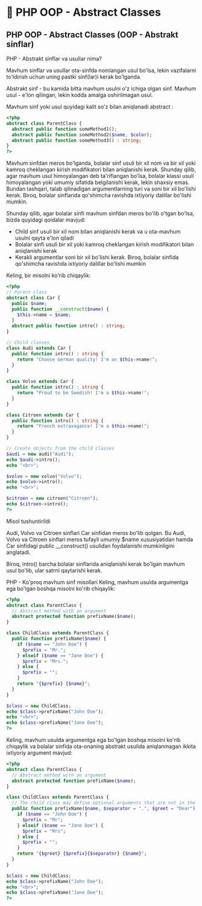 # 📔 PHP OOP - Abstract Classes

## PHP OOP - Abstract Classes (OOP - Abstrakt sinflar)

PHP - Abstrakt sinflar va usullar nima?

Mavhum sinflar va usullar ota-sinfda nomlangan usul bo'lsa, lekin vazifalarni to'ldirish uchun uning pastki sinf(lar)i kerak bo'lganda.

Abstrakt sinf - bu kamida bitta mavhum usulni o'z ichiga olgan sinf. Mavhum usul - e'lon qilingan, lekin kodda amalga oshirilmagan usul.

Mavhum sinf yoki usul quyidagi kalit so'z bilan aniqlanadi abstract :

```php
<?php
abstract class ParentClass {
  abstract public function someMethod1();
  abstract public function someMethod2($name, $color);
  abstract public function someMethod3() : string;
}
?>
```

Mavhum sinfdan meros bo'lganda, bolalar sinf usuli bir xil nom va bir xil yoki kamroq cheklangan kirish modifikatori bilan aniqlanishi kerak. Shunday qilib, agar mavhum usul himoyalangan deb ta'riflangan bo'lsa, bolalar klassi usuli himoyalangan yoki umumiy sifatida belgilanishi kerak, lekin shaxsiy emas. Bundan tashqari, talab qilinadigan argumentlarning turi va soni bir xil bo'lishi kerak. Biroq, bolalar sinflarida qo'shimcha ravishda ixtiyoriy dalillar bo'lishi mumkin.

Shunday qilib, agar bolalar sinfi mavhum sinfdan meros bo'lib o'tgan bo'lsa, bizda quyidagi qoidalar mavjud:

- Child sinf usuli bir xil nom bilan aniqlanishi kerak va u ota-mavhum usulni qayta e'lon qiladi
- Bolalar sinfi usuli bir xil yoki kamroq cheklangan kirish modifikatori bilan aniqlanishi kerak
- Kerakli argumentlar soni bir xil bo'lishi kerak. Biroq, bolalar sinfida qo'shimcha ravishda ixtiyoriy dalillar bo'lishi mumkin

Keling, bir misolni ko'rib chiqaylik:

```php
<?php
// Parent class
abstract class Car {
  public $name;
  public function __construct($name) {
    $this->name = $name;
  }
  abstract public function intro() : string;
}

// Child classes
class Audi extends Car {
  public function intro() : string {
    return "Choose German quality! I'm an $this->name!";
  }
}

class Volvo extends Car {
  public function intro() : string {
    return "Proud to be Swedish! I'm a $this->name!";
  }
}

class Citroen extends Car {
  public function intro() : string {
    return "French extravagance! I'm a $this->name!";
  }
}

// Create objects from the child classes
$audi = new audi("Audi");
echo $audi->intro();
echo "<br>";

$volvo = new volvo("Volvo");
echo $volvo->intro();
echo "<br>";

$citroen = new citroen("Citroen");
echo $citroen->intro();
?>
```

Misol tushuntirildi

Audi, Volvo va Citroen sinflari Car sinfidan meros bo'lib qolgan. Bu Audi, Volvo va Citroen sinflari meros tufayli umumiy $name xususiyatidan hamda Car sinfidagi public __construct() usulidan foydalanishi mumkinligini anglatadi.

Biroq, intro() barcha bolalar sinflarida aniqlanishi kerak bo'lgan mavhum usul bo'lib, ular satrni qaytarishi kerak.

PHP - Ko'proq mavhum sinf misollari
Keling, mavhum usulda argumentga ega bo'lgan boshqa misolni ko'rib chiqaylik:

```php
<?php
abstract class ParentClass {
  // Abstract method with an argument
  abstract protected function prefixName($name);
}

class ChildClass extends ParentClass {
  public function prefixName($name) {
    if ($name == "John Doe") {
      $prefix = "Mr.";
    } elseif ($name == "Jane Doe") {
      $prefix = "Mrs.";
    } else {
      $prefix = "";
    }
    return "{$prefix} {$name}";
  }
}

$class = new ChildClass;
echo $class->prefixName("John Doe");
echo "<br>";
echo $class->prefixName("Jane Doe");
?>
```

Keling, mavhum usulda argumentga ega bo'lgan boshqa misolni ko'rib chiqaylik va bolalar sinfida ota-onaning abstrakt usulida aniqlanmagan ikkita ixtiyoriy argument mavjud:

```php
<?php
abstract class ParentClass {
  // Abstract method with an argument
  abstract protected function prefixName($name);
}

class ChildClass extends ParentClass {
  // The child class may define optional arguments that are not in the parent's abstract method
  public function prefixName($name, $separator = ".", $greet = "Dear") {
    if ($name == "John Doe") {
      $prefix = "Mr";
    } elseif ($name == "Jane Doe") {
      $prefix = "Mrs";
    } else {
      $prefix = "";
    }
    return "{$greet} {$prefix}{$separator} {$name}";
  }
}

$class = new ChildClass;
echo $class->prefixName("John Doe");
echo "<br>";
echo $class->prefixName("Jane Doe");
?>
```














